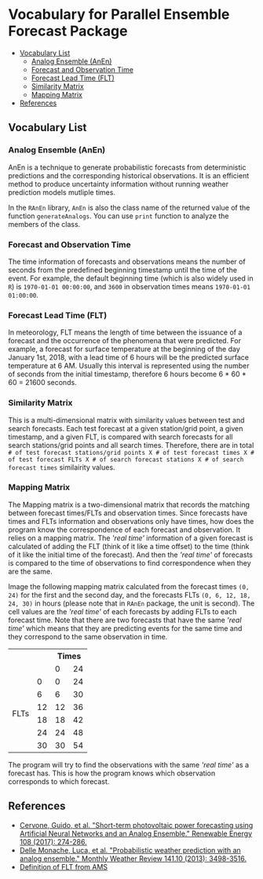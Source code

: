 # Vocabulary for Parallel Ensemble Forecast Package

<!-- vim-markdown-toc GitLab -->

* [Vocabulary List](#vocabulary-list)
    * [Analog Ensemble (AnEn)](#analog-ensemble-anen)
    * [Forecast and Observation Time](#forecast-and-observation-time)
    * [Forecast Lead Time (FLT)](#forecast-lead-time-flt)
    * [Similarity Matrix](#similarity-matrix)
    * [Mapping Matrix](#mapping-matrix)
* [References](#references)

<!-- vim-markdown-toc -->

## Vocabulary List

### Analog Ensemble (AnEn)

AnEn is a technique to generate probabilistic forecasts from deterministic predictions and the corresponding historical observations. It is an efficient method to produce uncertainty information without running weather prediction models mutliple times.

In the `RAnEn` library, `AnEn` is also the class name of the returned value of the function `generateAnalogs`. You can use `print` function to analyze the members of the class.

### Forecast and Observation Time

The time information of forecasts and observations means the number of seconds from the predefined beginning timestamp until the time of the event. For example, the default beginning time (which is also widely used in `R`) is `1970-01-01 00:00:00`, and `3600` in observation times means `1970-01-01 01:00:00`.

### Forecast Lead Time (FLT)

In meteorology, FLT means the length of time between the issuance of a forecast and the occurrence of the phenomena that were predicted. For example, a forecast for surface temperature at the beginning of the day January 1st, 2018, with a lead time of 6 hours will be the predicted surface temperature at 6 AM. Usually this interval is represented using the number of seconds from the initial timestamp, therefore 6 hours become 6 * 60 * 60 = 21600 seconds.

### Similarity Matrix

This is a multi-dimensional matrix with similarity values between test and search forecasts. Each test forecast at a given station/grid point, a given timestamp, and a given FLT, is compared with search forecasts for all search stations/grid points and all search times. Therefore, there are in total `# of test forecast stations/grid points X # of test forecast times X # of test forecast FLTs X # of search forecast stations X # of search forecast times` similairity values.

### Mapping Matrix

The Mapping matrix is a two-dimensional matrix that records the matching between forecast times/FLTs and observation times. Since forecasts have times and FLTs information and observations only have times, how does the program know the correspondence of each forecast and observation. It relies on a mapping matrix. The _'real time'_ information of a given forecast is calculated of adding the FLT (think of it like a time offset) to the time (think of it like the initial time of the forecast). And then the _'real time'_ of forecasts is compared to the time of observations to find correspondence when they are the same.

Image the following mapping matrix calculated from the forecast times `(0, 24)` for the first and the second day, and the forecasts FLTs `(0, 6, 12, 18, 24, 30)` in hours (please note that in `RAnEn` package, the unit is second). The cell values are the _'real time'_ of each forecasts by adding FLTs to each forecast time. Note that there are two forecasts that have the same _'real time'_ which means that they are predicting events for the same time and they correspond to the same observation in time.

<table class="tg">
  <tr>
    <th class="tg-uys7"></th>
    <th class="tg-uys7"></th>
    <th class="tg-uys7" colspan="2">Times</th>
  </tr>
  <tr>
    <td class="tg-uys7"></td>
    <td class="tg-uys7"></td>
    <td class="tg-uys7">0</td>
    <td class="tg-uys7">24</td>
  </tr>
  <tr>
    <td class="tg-uys7" rowspan="6">FLTs</td>
    <td class="tg-uys7">0</td>
    <td class="tg-uys7">0</td>
    <td class="tg-5v4m">24</td>
  </tr>
  <tr>
    <td class="tg-uys7">6</td>
    <td class="tg-uys7">6</td>
    <td class="tg-9uel">30</td>
  </tr>
  <tr>
    <td class="tg-c3ow">12</td>
    <td class="tg-c3ow">12</td>
    <td class="tg-c3ow">36</td>
  </tr>
  <tr>
    <td class="tg-c3ow">18</td>
    <td class="tg-c3ow">18</td>
    <td class="tg-c3ow">42</td>
  </tr>
  <tr>
    <td class="tg-c3ow">24</td>
    <td class="tg-gaoc">24</td>
    <td class="tg-c3ow">48</td>
  </tr>
  <tr>
    <td class="tg-c3ow">30</td>
    <td class="tg-gaoc">30</td>
    <td class="tg-c3ow">54</td>
  </tr>
</table>


The program will try to find the observations with the same _'real time'_ as a forecast has. This is how the program knows which observation corresponds to which forecast.

## References

- [Cervone, Guido, et al. "Short-term photovoltaic power forecasting using Artificial Neural Networks and an Analog Ensemble." Renewable Energy 108 (2017): 274-286.](https://www.sciencedirect.com/science/article/pii/S0960148117301386)
- [Delle Monache, Luca, et al. "Probabilistic weather prediction with an analog ensemble." Monthly Weather Review 141.10 (2013): 3498-3516.](https://journals.ametsoc.org/doi/abs/10.1175/MWR-D-12-00281.1)
- [Definition of FLT from AMS](http://glossary.ametsoc.org/wiki/Forecast_lead_time)

